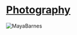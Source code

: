 # [Photography](https://mayacbarnes.github.io/photography)
![MayaBarnes](https://mayacbarnes.github.io/assets/images/mayabarnesglitch.png)
